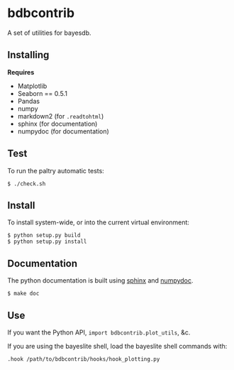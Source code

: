 # bdbcontrib

A set of utilities for bayesdb.

## Installing

**Requires**

- Matplotlib
- Seaborn == 0.5.1
- Pandas
- numpy
- markdown2 (for `.readtohtml`)
- sphinx (for documentation)
- numpydoc (for documentation)

## Test

To run the paltry automatic tests:

```
$ ./check.sh
```

## Install

To install system-wide, or into the current virtual environment:

```
$ python setup.py build
$ python setup.py install
```

## Documentation

The python documentation is built using [sphinx](http://sphinx-doc.org/) and
[numpydoc](https://pypi.python.org/pypi/numpydoc).

```
$ make doc
```

## Use

If you want the Python API, `import bdbcontrib.plot_utils`, &c.

If you are using the bayeslite shell, load the bayeslite shell
commands with:

```
.hook /path/to/bdbcontrib/hooks/hook_plotting.py
```
